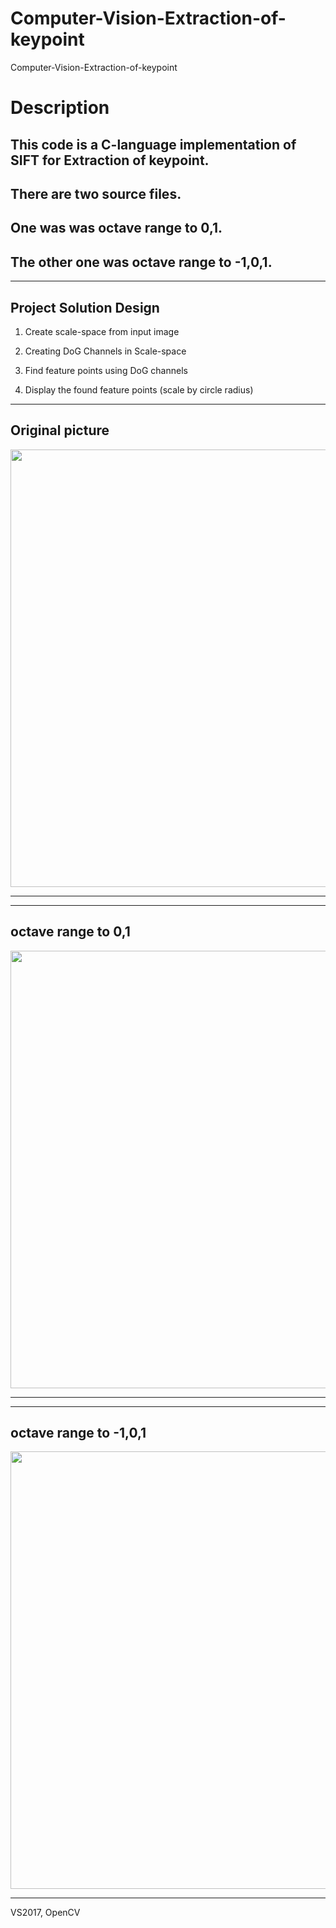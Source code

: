 # Computer-Vision-Extraction-of-keypoint
Computer-Vision-Extraction-of-keypoint

Description
===========

This code is a C-language implementation of SIFT for Extraction of keypoint. 
----------------------------------------------
There are two source files.
---------------------------------------------
One was was octave range to 0,1.
-----------------------------------------
The other one was octave range to -1,0,1.
---------------------------------------------------------------
  
<hr/>  

  Project Solution Design
  --------

1. Create scale-space from input image

2. Creating DoG Channels in Scale-space

3. Find feature points using DoG channels

4. Display the found feature points (scale by circle radius)


<hr/>   
  
Original picture  
----------------
  
<img width="700" src="https://user-images.githubusercontent.com/44941601/71882355-ace85d00-3177-11ea-9099-09bad7476141.jpg"> 
<hr/>  
<hr/>  
  
octave range to 0,1
----------------
  
<img width="700" src="https://user-images.githubusercontent.com/44941601/71882362-afe34d80-3177-11ea-96b7-e8219be1302b.jpg">
<hr/>  
<hr/>  
  
octave range to -1,0,1 
----------------
  
<img width="700" src="https://user-images.githubusercontent.com/44941601/71882370-b245a780-3177-11ea-8f15-f1551236a730.jpg">
<hr/>  

VS2017, OpenCV  

